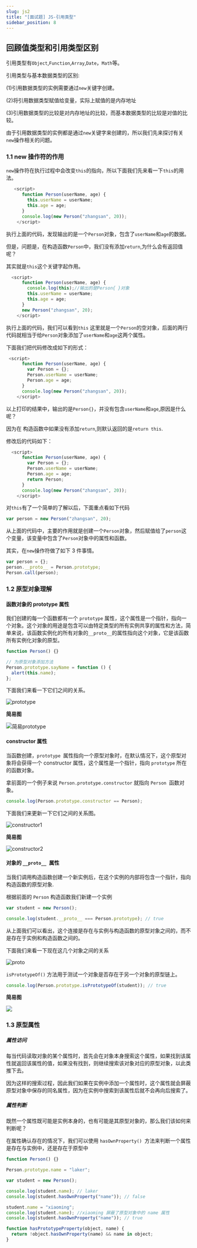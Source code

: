 ```yaml
---
slug: js2
title: "[面试题] JS-引用类型"
sidebar_position: 8
---
```


## 回顾值类型和引用类型区别

引用类型有`Object`,`Function`,`Array`,`Date`，`Math`等。

引用类型与基本数据类型的区别:

(1)引用数据类型的实例需要通过`new`关键字创建。

(2)将引用数据类型赋值给变量，实际上赋值的是内存地址

(3)引用数据类型的比较是对内存地址的比较，而基本数据类型的比较是对值的比较。

由于引用数据类型的实例都是通过`new`关键字来创建的，所以我们先来探讨有关`new`操作相关的问题。

### 1.1 new 操作符的作用

`new`操作符在执行过程中会改变`this`的指向，所以下面我们先来看一下`this`的用法。

```js
   <script>
      function Person(userName, age) {
        this.userName = userName;
        this.age = age;
      }
      console.log(new Person("zhangsan", 20));
    </script>
```

执行上面的代码，发现输出的是一个`Person`对象，包含了`userName`和`age`的数据。

但是，问题是，在构造函数`Person`中，我们没有添加`return`,为什么会有返回值呢？

其实就是`this`这个关键字起作用。

```js
  <script>
      function Person(userName, age) {
        console.log(this);//输出的是Person{ }对象
        this.userName = userName;
        this.age = age;
      }
      new Person("zhangsan", 20);
    </script>
```

执行上面的代码，我们可以看到`this` 这里就是一个`Person`的空对象，后面的两行代码就相当于给`Person`对象添加了`userName`和`age`这两个属性。

下面我们把代码修改成如下的形式：

```js
 <script>
      function Person(userName, age) {
        var Person = {};
        Person.userName = userName;
        Person.age = age;
      }
      console.log(new Person("zhangsan", 20));
    </script>
```

以上打印的结果中，输出的是`Person{}`，并没有包含`userName`和`age`,原因是什么呢？

因为在 构造函数中如果没有添加`return`,则默认返回的是`return this`.

修改后的代码如下：

```js
  <script>
      function Person(userName, age) {
        var Person = {};
        Person.userName = userName;
        Person.age = age;
        return Person;
      }
      console.log(new Person("zhangsan", 20));
    </script>
```

对`this`有了一个简单的了解以后，下面重点看如下代码

```js
var person = new Person("zhangsan", 20);
```

从上面的代码中，主要的作用就是创建一个`Person`对象，然后赋值给了`person`这个变量，该变量中包含了`Person`对象中的属性和函数。

其实，在`new`操作符做了如下 3 件事情。

```js
var person = {};
person.__proto__ = Person.prototype;
Person.call(person);
```

### 1.2 原型对象理解

#### 函数对象的 prototype 属性

我们创建的每一个函数都有一个 `prototype` 属性，这个属性是一个指针，指向一个对象。这个对象的用途是包含可以由特定类型的所有实例共享的属性和方法，简单来说，该函数实例化的所有对象的`__proto__`的属性指向这个对象，它是该函数所有实例化对象的原型。

```js
function Person() {}

// 为原型对象添加方法
Person.prototype.sayName = function () {
  alert(this.name);
};
```

下面我们来看一下它们之间的关系。

![prototype](assets/prototype.png)

**简易图**

![简易prototype](assets\简易prototype.png)

#### constructor 属性

当函数创建，`prototype `属性指向一个原型对象时，在默认情况下，这个原型对象将会获得一个 constructor 属性，这个属性是一个指针，指向 `prototype` 所在的函数对象。

拿前面的一个例子来说 `Person.prototype.constructor` 就指向 `Person `函数对象。

```js
console.log(Person.prototype.constructor == Person);
```

下面我们来更新一下它们之间的关系图。

![constructor1](assets\constructor.png)

**简易图**

![constructor2](assets\constructor.jpg)

#### 对象的 `__proto__ `属性

当我们调用构造函数创建一个新实例后，在这个实例的内部将包含一个指针，指向构造函数的原型对象.

根据前面的 `Person` 构造函数我们新建一个实例

```js
var student = new Person();

console.log(student.__proto__ === Person.prototype); // true
```

从上面我们可以看出，这个连接是存在与实例与构造函数的原型对象之间的，而不是存在于实例和构造函数之间的。

下面我们来看一下现在这几个对象之间的关系

![proto](assets/proto.png)

`isPrototypeOf()` 方法用于测试一个对象是否存在于另一个对象的原型链上。

```js
console.log(Person.prototype.isPrototypeOf(student)); // true
```

**简易图**

![](assets\proto.jpg)

### 1.3 原型属性

##### 属性访问

每当代码读取对象的某个属性时，首先会在对象本身搜索这个属性，如果找到该属性就返回该属性的值，如果没有找到，则继续搜索该对象对应的原型对象，以此类推下去。

因为这样的搜索过程，因此我们如果在实例中添加一个属性时，这个属性就会屏蔽原型对象中保存的同名属性，因为在实例中搜索到该属性后就不会再向后搜索了。

##### 属性判断

既然一个属性既可能是实例本身的，也有可能是其原型对象的，那么我们该如何来判断呢？

在属性确认存在的情况下，我们可以使用 `hasOwnProperty() `方法来判断一个属性是存在与实例中，还是存在于原型中

```js
function Person() {}

Person.prototype.name = "laker";

var student = new Person();

console.log(student.name); // laker
console.log(student.hasOwnProperty("name")); // false

student.name = "xiaoming";
console.log(student.name); //xiaoming 屏蔽了原型对象中的 name 属性
console.log(student.hasOwnProperty("name")); // true
```

```js
function hasPrototypeProperty(object, name) {
  return !object.hasOwnProperty(name) && name in object;
}
```
